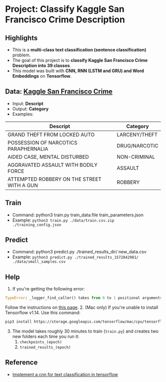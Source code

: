 # Project: Classify Kaggle San Francisco Crime Description

## Highlights

- This is a **multi-class text classification (sentence classification)** problem.
- The goal of this project is to **classify Kaggle San Francisco Crime Description into 39 classes**.
- This model was built with **CNN, RNN (LSTM and GRU) and Word Embeddings** on **Tensorflow**.

## Data: [Kaggle San Francisco Crime](https://www.kaggle.com/c/sf-crime/data)

- Input: **Descript**
- Output: **Category**
- Examples:

| Descript                                   | Category      |
| ------------------------------------------ | ------------- |
| GRAND THEFT FROM LOCKED AUTO               | LARCENY/THEFT |
| POSSESSION OF NARCOTICS PARAPHERNALIA      | DRUG/NARCOTIC |
| AIDED CASE, MENTAL DISTURBED               | NON-CRIMINAL  |
| AGGRAVATED ASSAULT WITH BODILY FORCE       | ASSAULT       |
| ATTEMPTED ROBBERY ON THE STREET WITH A GUN | ROBBERY       |

## Train

- Command: python3 train.py train_data.file train_parameters.json
- Example: ```python3 train.py ./data/train.csv.zip ./training_config.json```

## Predict

- Command: python3 predict.py ./trained_results_dir/ new_data.csv
- Example: ```python3 predict.py ./trained_results_1572842981/ ./data/small_samples.csv```

## Help

1. If you're getting the following error:
```python
TypeError: _logger_find_caller() takes from 0 to 1 positional arguments but 2 were given
```
Follow the instructions on [this page](https://medium.com/the-rising-tilde/typeerror-logger-find-caller-takes-from-0-to-1-positional-arguments-but-2-were-given-cb24b74a6125).
2. (Mac only) If you're unable to install Tensorflow v1.14. Use this command:
```bash
pip3 install https://storage.googleapis.com/tensorflow/mac/cpu/tensorflow-1.14.0-py3-none-any.whl
```
3. The model takes roughly 30 minutes to train (`train.py`) and creates two new folders each time you run it: 
   1. `checkpoints_(epoch)`
   2. `trained_results_(epoch)`

  
## Reference

- [Implement a cnn for text classification in tensorflow](http://www.wildml.com/2015/12/implementing-a-cnn-for-text-classification-in-tensorflow/)
